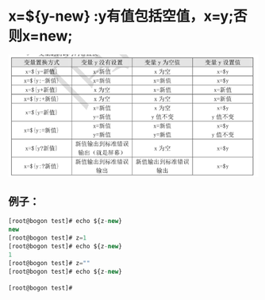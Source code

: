 # **x=${y-new}  :y有值包括空值，x=y;否则x=new;**

![](images/WEBRESOURCE04ab5b1303a2956f3c92fb23b6703393截图.png)

## **例子：**

```javascript
[root@bogon test]# echo ${z-new}
new
[root@bogon test]# z=1
[root@bogon test]# echo ${z-new}
1
[root@bogon test]# z=""
[root@bogon test]# echo ${z-new}

[root@bogon test]# 
```
